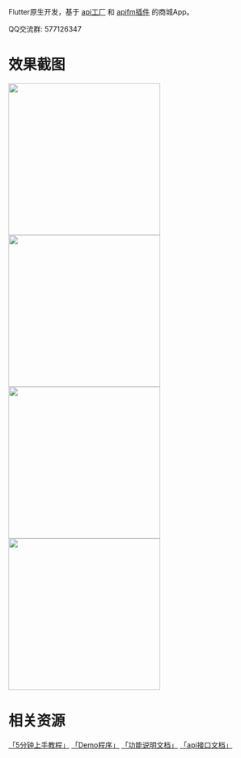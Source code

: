 Flutter原生开发，基于 [api工厂](https://www.it120.cc/) 和 [apifm插件](https://github.com/gooking/apifm-flutter) 的商城App。

QQ交流群: 577126347

# 效果截图

<img width="300px" src="https://dcdn.it120.cc/2019/09/10/bcb3dd04-fbc4-4fb9-a8f7-bdcdc9a102a3.png"/>
<img width="300px" src="https://dcdn.it120.cc/2019/09/10/0bfdfd77-06c4-4fb1-8346-8a42b95fa730.png"/>
<img width="300px" src="https://dcdn.it120.cc/2019/09/10/c51dd7f8-d133-4492-b01a-a0303cba9650.png"/>
<img width="300px" src="https://dcdn.it120.cc/2019/09/13/b81dbc8a-5f8c-4ace-b152-2b12af85b1a6.png"/>

# 相关资源

[「5分钟上手教程」](https://blog.csdn.net/abccba9978/article/category/9329782)
[「Demo程序」](https://github.com/gooking/apifm-flutter-demo)
[「功能说明文档」](instructions.md)
[「api接口文档」](https://api.it120.cc/doc.html)
